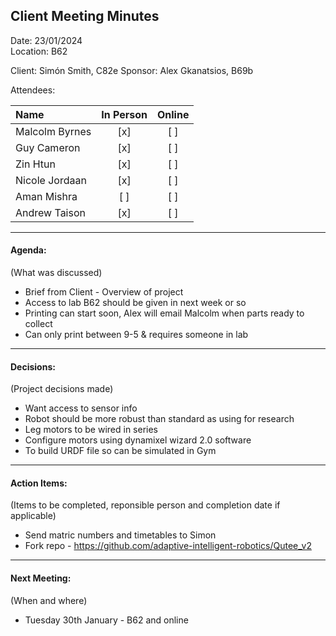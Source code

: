 ## Client Meeting Minutes  

Date: 23/01/2024  
Location: B62

Client: Simón Smith, C82e
Sponsor: Alex Gkanatsios, B69b

Attendees:

|Name|In Person|Online|
|:--|:--:|:--:|
|Malcolm Byrnes| [x] | [ ] |
|Guy Cameron | [x] | [ ] |
|Zin Htun | [x] | [ ] |
|Nicole Jordaan | [x] | [ ] |
|Aman Mishra | [ ] | [ ] |
|Andrew Taison | [x] | [ ] |

---  

#### Agenda:  
(What was discussed)  

* Brief from Client - Overview of project  
* Access to lab B62 should be given in next week or so  
* Printing can start soon, Alex will email Malcolm when parts ready to collect  
* Can only print between 9-5 & requires someone in lab  

---  

#### Decisions:  
(Project decisions made)  

* Want access to sensor info  
* Robot should be more robust than standard as using for research  
* Leg motors to be wired in series  
* Configure motors using dynamixel wizard 2.0 software  
* To build URDF file so can be simulated in Gym  

---  

#### Action Items:  
(Items to be completed, reponsible person and completion date if applicable)  

* Send matric numbers and timetables to Simon  
* Fork repo - https://github.com/adaptive-intelligent-robotics/Qutee_v2  

---  

#### Next Meeting:
(When and where)  

* Tuesday 30th January - B62 and online  